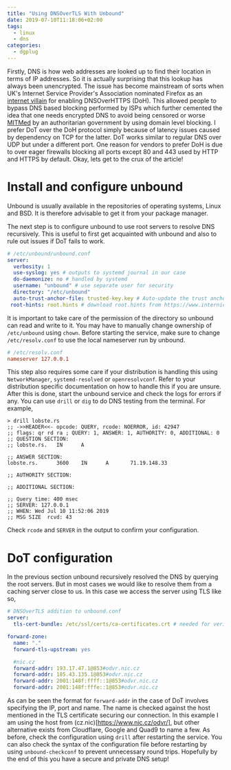 ```yaml
---
title: "Using DNSOverTLS With Unbound"
date: 2019-07-10T11:18:06+02:00
tags:
  - linux
  - dns
categories:
  - dgplug
---
```

Firstly, DNS is how web addresses are looked up to find their location in terms of IP addresses.
So it is actually surprising that this lookup has always been unencrypted.
The issue has become mainstream of sorts when UK's Internet Service Provider's Association nominated Firefox as an [internet villain](https://techcrunch.com/2019/07/05/isp-group-mozilla-internet-villain-dns-privacy/) for enabling DNSOverHTTPS (DoH).
This allowed people to bypass DNS based blocking performed by ISPs which further cemented the idea that one needs encrypted DNS to avoid being censored or worse [MITMed](https://en.wikipedia.org/wiki/Man-in-the-middle_attack) by an authoritarian government by using domain level blocking.
I prefer DoT over the DoH protocol simply because of latency issues caused by dependency on TCP for the latter.
DoT works similar to regular DNS over UDP but under a different port.
One reason for vendors to prefer DoH is due to over eager firewalls blocking all ports except 80 and 443 used by HTTP and HTTPS by default.
Okay, lets get to the crux of the article!

# Install and configure unbound
Unbound is usually available in the repositories of operating systems, Linux and BSD.
It is therefore advisable to get it from your package manager.

The next step is to configure unbound to use root servers to resolve DNS recursively.
This is useful to first get acquainted with unbound and also to rule out issues if DoT fails to work.
```yaml
# /etc/unbound/unbound.conf
server:
  verbosity: 1
  use-syslog: yes # outputs to systemd journal in our case
  do-daemonize: no # handled by systemd
  username: "unbound" # use separate user for security
  directory: "/etc/unbound"
  auto-trust-anchor-file: trusted-key.key # Auto-update the trust anchors, used for DNSSEC
 root-hints: root.hints # download root.hints from https://www.internic.net/domain/named.cache
```
It is important to take care of the permission of the directory so unbound can read and write to it.
You may have to manually change ownership of `/etc/unbound` using `chown`.
Before starting the service, make sure to change `/etc/resolv.conf` to use the local nameserver run by unbound.
```conf
# /etc/resolv.conf
nameserver 127.0.0.1
```
This step also requires some care if your distribution is handling this using `NetworkManager`, `systemd-resolved` or `openresolvconf`.
Refer to your distribution specific documentation on how to handle this if you are unsure.
After this is done, start the unbound service and check the logs for errors if any.
You can use `drill` or `dig` to do DNS testing from the terminal. For example,
```
> drill lobste.rs
;; ->>HEADER<<- opcode: QUERY, rcode: NOERROR, id: 42947
;; flags: qr rd ra ; QUERY: 1, ANSWER: 1, AUTHORITY: 0, ADDITIONAL: 0 
;; QUESTION SECTION:
;; lobste.rs.   IN      A

;; ANSWER SECTION:
lobste.rs.      3600    IN      A       71.19.148.33

;; AUTHORITY SECTION:

;; ADDITIONAL SECTION:

;; Query time: 400 msec
;; SERVER: 127.0.0.1
;; WHEN: Wed Jul 10 11:52:06 2019
;; MSG SIZE  rcvd: 43
```
Check `rcode` and `SERVER` in the output to confirm your configuration.

# DoT configuration
In the previous section unbound recursively resolved the DNS by querying the root servers.
But in most cases we would like to resolve them from a caching server close to us.
In this case we access the server using TLS like so,
```yaml
# DNSOverTLS addition to unbound.conf
server:
  tls-cert-bundle: /etc/ssl/certs/ca-certificates.crt # needed for verification of TLS

forward-zone:
  name: "."
  forward-tls-upstream: yes

  #nic.cz
  forward-addr: 193.17.47.1@853#odvr.nic.cz
  forward-addr: 185.43.135.1@853#odvr.nic.cz
  forward-addr: 2001:148f:ffff::1@853#odvr.nic.cz
  forward-addr: 2001:148f:fffe::1@853#odvr.nic.cz
```
As can be seen the format for `forward-addr` in the case of DoT involves specifying the IP, port and name.
The name is checked against the host mentioned in the TLS certificate securing our connection.
In this example I am using the host from (cz.nic)[https://www.nic.cz/odvr/], but other alternative exists from Cloudflare, Google and Quad9 to name a few.
As before, check the configuration using `drill` after restarting the service.
You can also check the syntax of the configuration file before restarting by using `unbound-checkconf` to prevent unnecessary round trips.
Hopefully by the end of this you have a secure and private DNS setup!
